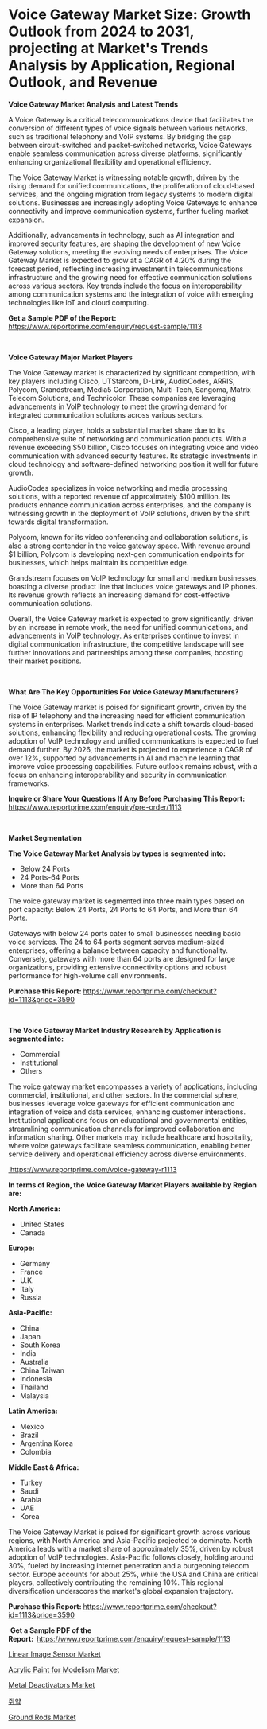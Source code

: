 <p><h1>Voice Gateway Market Size: Growth Outlook from 2024 to 2031, projecting at Market's Trends Analysis by Application, Regional Outlook, and Revenue</h1></p><p><strong>Voice Gateway Market Analysis and Latest Trends</strong></p>
<p><p>A Voice Gateway is a critical telecommunications device that facilitates the conversion of different types of voice signals between various networks, such as traditional telephony and VoIP systems. By bridging the gap between circuit-switched and packet-switched networks, Voice Gateways enable seamless communication across diverse platforms, significantly enhancing organizational flexibility and operational efficiency.</p><p>The Voice Gateway Market is witnessing notable growth, driven by the rising demand for unified communications, the proliferation of cloud-based services, and the ongoing migration from legacy systems to modern digital solutions. Businesses are increasingly adopting Voice Gateways to enhance connectivity and improve communication systems, further fueling market expansion. </p><p>Additionally, advancements in technology, such as AI integration and improved security features, are shaping the development of new Voice Gateway solutions, meeting the evolving needs of enterprises. The Voice Gateway Market is expected to grow at a CAGR of 4.20% during the forecast period, reflecting increasing investment in telecommunications infrastructure and the growing need for effective communication solutions across various sectors. Key trends include the focus on interoperability among communication systems and the integration of voice with emerging technologies like IoT and cloud computing.</p></p>
<p><strong>Get a Sample PDF of the Report:&nbsp;</strong> <a href="https://www.reportprime.com/enquiry/request-sample/1113">https://www.reportprime.com/enquiry/request-sample/1113</a></p>
<p>&nbsp;</p>
<p><strong>Voice Gateway Major Market Players</strong></p>
<p><p>The Voice Gateway market is characterized by significant competition, with key players including Cisco, UTStarcom, D-Link, AudioCodes, ARRIS, Polycom, Grandstream, Media5 Corporation, Multi-Tech, Sangoma, Matrix Telecom Solutions, and Technicolor. These companies are leveraging advancements in VoIP technology to meet the growing demand for integrated communication solutions across various sectors.</p><p>Cisco, a leading player, holds a substantial market share due to its comprehensive suite of networking and communication products. With a revenue exceeding $50 billion, Cisco focuses on integrating voice and video communication with advanced security features. Its strategic investments in cloud technology and software-defined networking position it well for future growth.</p><p>AudioCodes specializes in voice networking and media processing solutions, with a reported revenue of approximately $100 million. Its products enhance communication across enterprises, and the company is witnessing growth in the deployment of VoIP solutions, driven by the shift towards digital transformation.</p><p>Polycom, known for its video conferencing and collaboration solutions, is also a strong contender in the voice gateway space. With revenue around $1 billion, Polycom is developing next-gen communication endpoints for businesses, which helps maintain its competitive edge.</p><p>Grandstream focuses on VoIP technology for small and medium businesses, boasting a diverse product line that includes voice gateways and IP phones. Its revenue growth reflects an increasing demand for cost-effective communication solutions.</p><p>Overall, the Voice Gateway market is expected to grow significantly, driven by an increase in remote work, the need for unified communications, and advancements in VoIP technology. As enterprises continue to invest in digital communication infrastructure, the competitive landscape will see further innovations and partnerships among these companies, boosting their market positions.</p></p>
<p>&nbsp;</p>
<p><strong>What Are The Key Opportunities For Voice Gateway Manufacturers?</strong></p>
<p><p>The Voice Gateway market is poised for significant growth, driven by the rise of IP telephony and the increasing need for efficient communication systems in enterprises. Market trends indicate a shift towards cloud-based solutions, enhancing flexibility and reducing operational costs. The growing adoption of VoIP technology and unified communications is expected to fuel demand further. By 2026, the market is projected to experience a CAGR of over 12%, supported by advancements in AI and machine learning that improve voice processing capabilities. Future outlook remains robust, with a focus on enhancing interoperability and security in communication frameworks.</p></p>
<p><strong>Inquire or Share Your Questions If Any Before Purchasing This Report:</strong> <a href="https://www.reportprime.com/enquiry/pre-order/1113">https://www.reportprime.com/enquiry/pre-order/1113</a></p>
<p>&nbsp;</p>
<p><strong>Market Segmentation</strong></p>
<p><strong>The Voice Gateway Market Analysis by types is segmented into:</strong></p>
<p><ul><li>Below 24 Ports</li><li>24 Ports-64 Ports</li><li>More than 64 Ports</li></ul></p>
<p><p>The voice gateway market is segmented into three main types based on port capacity: Below 24 Ports, 24 Ports to 64 Ports, and More than 64 Ports. </p><p>Gateways with below 24 ports cater to small businesses needing basic voice services. The 24 to 64 ports segment serves medium-sized enterprises, offering a balance between capacity and functionality. Conversely, gateways with more than 64 ports are designed for large organizations, providing extensive connectivity options and robust performance for high-volume call environments.</p></p>
<p><strong>Purchase this Report:&nbsp;</strong><a href="https://www.reportprime.com/checkout?id=1113&price=3590">https://www.reportprime.com/checkout?id=1113&price=3590</a></p>
<p>&nbsp;</p>
<p><strong>The Voice Gateway Market Industry Research by Application is segmented into:</strong></p>
<p><ul><li>Commercial</li><li>Institutional</li><li>Others</li></ul></p>
<p><p>The voice gateway market encompasses a variety of applications, including commercial, institutional, and other sectors. In the commercial sphere, businesses leverage voice gateways for efficient communication and integration of voice and data services, enhancing customer interactions. Institutional applications focus on educational and governmental entities, streamlining communication channels for improved collaboration and information sharing. Other markets may include healthcare and hospitality, where voice gateways facilitate seamless communication, enabling better service delivery and operational efficiency across diverse environments.</p></p>
<p><a href="https://www.reportprime.com/voice-gateway-r1113">&nbsp;https://www.reportprime.com/voice-gateway-r1113</a></p>
<p><strong>In terms of Region, the Voice Gateway Market Players available by Region are:</strong></p>
<p>
    <p> <strong> North America: </strong>
        <ul>
            <li>United States</li>
            <li>Canada</li>
        </ul>
        </p> 
    <p> <strong> Europe: </strong>
        <ul>
            <li>Germany</li>
            <li>France</li>
            <li>U.K.</li>
            <li>Italy</li>
            <li>Russia</li>
        </ul>
        </p> 
    <p> <strong> Asia-Pacific: </strong>
        <ul>
            <li>China</li>
            <li>Japan</li>
            <li>South Korea</li>
            <li>India</li>
            <li>Australia</li>
            <li>China Taiwan</li>
            <li>Indonesia</li>
            <li>Thailand</li>
            <li>Malaysia</li>
        </ul>
        </p> 
    <p> <strong> Latin America: </strong>
        <ul>
            <li>Mexico</li>
            <li>Brazil</li>
            <li>Argentina Korea</li>
            <li>Colombia</li>
        </ul>
        </p> 
    <p> <strong> Middle East & Africa: </strong>
        <ul>
            <li>Turkey</li>
            <li>Saudi</li>
            <li>Arabia</li>
            <li>UAE</li>
            <li>Korea</li>
        </ul>
    </p>
    </p>
<p><p>The Voice Gateway Market is poised for significant growth across various regions, with North America and Asia-Pacific projected to dominate. North America leads with a market share of approximately 35%, driven by robust adoption of VoIP technologies. Asia-Pacific follows closely, holding around 30%, fueled by increasing internet penetration and a burgeoning telecom sector. Europe accounts for about 25%, while the USA and China are critical players, collectively contributing the remaining 10%. This regional diversification underscores the market's global expansion trajectory.</p></p>
<p><strong>Purchase this Report: </strong><a href="https://www.reportprime.com/checkout?id=1113&price=3590">https://www.reportprime.com/checkout?id=1113&price=3590</a></p>
<p>&nbsp;<strong>Get a Sample PDF of the Report:&nbsp;&nbsp;</strong><a href="https://www.reportprime.com/enquiry/request-sample/1113">https://www.reportprime.com/enquiry/request-sample/1113</a></p>
<p><strong></strong></p>
<p><p><a href="https://github.com/joannesouthgate/Market-Research-Report-List-4/blob/main/linear-image-sensor-market.md">Linear Image Sensor Market</a></p><p><a href="https://issuu.com/reportprime-2/docs/acrylic-paint-for-modelism-market-s_238d3262c82def">Acrylic Paint for Modelism Market</a></p><p><a href="https://www.linkedin.com/pulse/metal-deactivators-market-size-growth-trends-statistics-forecasts-jriof?trackingId=0nSPPktcQdGUlQxMS6om7A%3D%3D">Metal Deactivators Market</a></p><p><a href="https://medium.com/@addiehirthe50/2024%EB%85%84%EB%B6%80%ED%84%B0-2031%EB%85%84%EA%B9%8C%EC%A7%80%EC%9D%98-%EB%A1%9C%EB%8D%B4%ED%8B%B0%EC%82%AC%EC%9D%B4%EB%93%9C-%EC%8B%9C%EC%9E%A5%EC%97%90-%EB%8C%80%ED%95%9C-%EB%AF%B8%EB%9E%98-%ED%86%B5%EC%B0%B0-%EB%8F%99%ED%96%A5-%EB%B0%8F-%EC%A7%80%EC%97%AD-%EB%B6%84%EC%84%9D-04bc0e02149e">쥐약</a></p><p><a href="https://www.linkedin.com/pulse/insights-ground-rods-industry-market-financial-status-size-ryuef?trackingId=tlk%2F4b9HSFqs9x%2Fs7yANnw%3D%3D">Ground Rods Market</a></p></p>